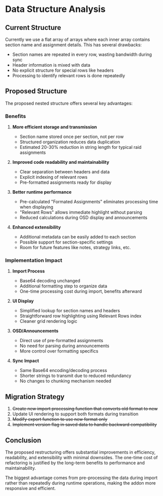 # Data Structure Analysis

## Current Structure
Currently we use a flat array of arrays where each inner array contains section name and assignment details. This has several drawbacks:
- Section names are repeated in every row, wasting bandwidth during sync
- Header information is mixed with data
- No explicit structure for special rows like headers
- Processing to identify relevant rows is done repeatedly

## Proposed Structure
The proposed nested structure offers several key advantages:

### Benefits
1. **More efficient storage and transmission**
   - Section name stored once per section, not per row
   - Structured organization reduces data duplication
   - Estimated 20-30% reduction in string length for typical raid assignments

2. **Improved code readability and maintainability**
   - Clear separation between headers and data
   - Explicit indexing of relevant rows
   - Pre-formatted assignments ready for display

3. **Better runtime performance**
   - Pre-calculated "Formated Assignments" eliminates processing time when displaying
   - "Relevant Rows" allows immediate highlight without parsing
   - Reduced calculations during OSD display and announcements

4. **Enhanced extensibility**
   - Additional metadata can be easily added to each section
   - Possible support for section-specific settings
   - Room for future features like notes, strategy links, etc.

### Implementation Impact
1. **Import Process**
   - Base64 decoding unchanged
   - Additional formatting step to organize data
   - One-time processing cost during import, benefits afterward

2. **UI Display**
   - Simplified lookup for section names and headers
   - Straightforward row highlighting using Relevant Rows index
   - Cleaner grid rendering logic

3. **OSD/Announcements**
   - Direct use of pre-formatted assignments
   - No need for parsing during announcements
   - More control over formatting specifics

4. **Sync Impact**
   - Same Base64 encoding/decoding process
   - Shorter strings to transmit due to reduced redundancy
   - No changes to chunking mechanism needed

## Migration Strategy
1. ~~Create new import processing function that converts old format to new~~
2. Update UI rendering to support both formats during transition
3. ~~Modify export function to use new format only~~
4. ~~Implement version flag in saved data to handle backward compatibility~~

## Conclusion
The proposed restructuring offers substantial improvements in efficiency, readability, and extensibility with minimal downsides. The one-time cost of refactoring is justified by the long-term benefits to performance and maintainability.

The biggest advantage comes from pre-processing the data during import rather than repeatedly during runtime operations, making the addon more responsive and efficient.
